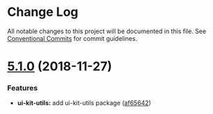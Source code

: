 # Change Log

All notable changes to this project will be documented in this file.
See [Conventional Commits](https://conventionalcommits.org) for commit guidelines.

# [5.1.0](https://github.com/dcos-labs/ui-kit/compare/v1.19.3...v5.1.0) (2018-11-27)


### Features

* **ui-kit-utils:** add ui-kit-utils package ([af65642](https://github.com/dcos-labs/ui-kit/commit/af65642))
